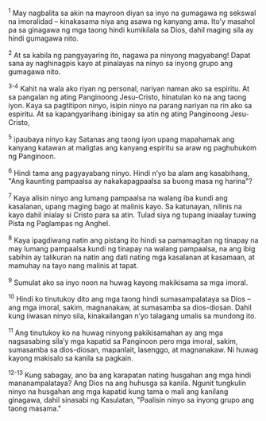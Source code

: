 <sup>1</sup>
May nagbalita sa akin na mayroon diyan sa inyo na gumagawa ng sekswal na imoralidad – kinakasama niya ang asawa ng kanyang ama. Itoʼy masahol pa sa ginagawa ng mga taong hindi kumikilala sa Dios, dahil maging sila ay hindi gumagawa nito. 

<sup>2</sup>
At sa kabila ng pangyayaring ito, nagawa pa ninyong magyabang! Dapat sana ay naghinagpis kayo at pinalayas na ninyo sa inyong grupo ang gumagawa nito.

<sup>3-4</sup>
Kahit na wala ako riyan ng personal, nariyan naman ako sa espiritu. At sa pangalan ng ating Panginoong Jesu-Cristo, hinatulan ko na ang taong iyon. Kaya sa pagtitipon ninyo, isipin ninyo na parang nariyan na rin ako sa espiritu. At sa kapangyarihang ibinigay sa atin ng ating Panginoong Jesu-Cristo, 

<sup>5</sup>
ipaubaya ninyo kay Satanas ang taong iyon upang mapahamak ang kanyang katawan at maligtas ang kanyang espiritu sa araw ng paghuhukom ng Panginoon. 

<sup>6</sup>
Hindi tama ang pagyayabang ninyo. Hindi nʼyo ba alam ang kasabihang, "Ang kaunting pampaalsa ay nakakapagpaalsa sa buong masa ng harina"? 

<sup>7</sup>
Kaya alisin ninyo ang lumang pampaalsa na walang iba kundi ang kasalanan, upang maging bago at malinis kayo. Sa katunayan, nilinis na kayo dahil inialay si Cristo para sa atin. Tulad siya ng tupang iniaalay tuwing Pista ng Paglampas ng Anghel. 

<sup>8</sup>
Kaya ipagdiwang natin ang pistang ito hindi sa pamamagitan ng tinapay na may lumang pampaalsa kundi ng tinapay na walang pampaalsa, na ang ibig sabihin ay talikuran na natin ang dati nating mga kasalanan at kasamaan, at mamuhay na tayo nang malinis at tapat. 

<sup>9</sup>
Sumulat ako sa inyo noon na huwag kayong makikisama sa mga imoral. 

<sup>10</sup>
Hindi ko tinutukoy dito ang mga taong hindi sumasampalataya sa Dios – ang mga imoral, sakim, magnanakaw, at sumasamba sa dios-diosan. Dahil kung iiwasan ninyo sila, kinakailangan nʼyo talagang umalis sa mundong ito. 

<sup>11</sup>
Ang tinutukoy ko na huwag ninyong pakikisamahan ay ang mga nagsasabing silaʼy mga kapatid sa Panginoon pero mga imoral, sakim, sumasamba sa dios-diosan, mapanlait, lasenggo, at magnanakaw. Ni huwag kayong makisalo sa kanila sa pagkain.

<sup>12-13</sup>
Kung sabagay, ano ba ang karapatan nating husgahan ang mga hindi mananampalataya? Ang Dios na ang huhusga sa kanila. Ngunit tungkulin ninyo na husgahan ang mga kapatid kung tama o mali ang kanilang ginagawa, dahil sinasabi ng Kasulatan, "Paalisin ninyo sa inyong grupo ang taong masama."
